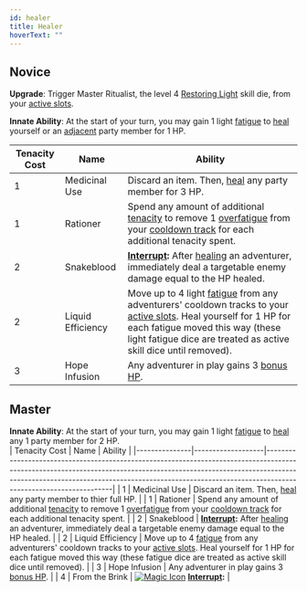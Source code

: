 ```yaml
---
id: healer
title: Healer
hoverText: ""
---
```


## Novice

**Upgrade**: Trigger Master Ritualist, the level 4 [Restoring Light](/docs/all/skill-lines/mage/restoring-light.md) skill die, from your [active slots](/docs/all/glossary/active-slot). 

**Innate Ability**: At the start of your turn, you may gain 1 light [fatigue](/docs/all/glossary/fatigue) to [heal](/docs/all/glossary/healing) yourself or an [adjacent](/docs/all/glossary/adjacent) party member for 1 HP.  

| Tenacity Cost | Name              | Ability                                                                                                                                                                                                                                                                                  |
|---------------|-------------------|------------------------------------------------------------------------------------------------------------------------------------------------------------------------------------------------------------------------------------------------------------------------------------------|
| 1             | Medicinal Use     | Discard an item. Then, [heal](/docs/all/glossary/healing) any party member for 3 HP.                                                                                                                                                                                                     |
| 1             | Rationer          | Spend any amount of additional [tenacity](/docs/all/glossary/tenacity) to remove 1 [overfatigue](/docs/all/glossary/fatigue) from your [cooldown track](/docs/all/glossary/cooldown-track) for each additional tenacity spent.                                                           |
| 2             | Snakeblood        | **[Interrupt](/docs/all/glossary/interrupt):** After [healing](/docs/all/glossary/healing) an adventurer, immediately deal a targetable enemy damage equal to the HP healed.                                                                                                             |
| 2             | Liquid Efficiency | Move up to 4 light [fatigue](/docs/all/glossary/fatigue) from any adventurers' cooldown tracks to your [active slots](/docs/all/glossary/active-slot). Heal yourself for 1 HP for each fatigue moved this way (these light fatigue dice are treated as active skill dice until removed). |
| 3             | Hope Infusion     | Any adventurer in play gains 3 [bonus HP](/docs/all/glossary/bonus-hp).                                                                                                                                                                                                                  |

## Master

**Innate Ability**: At the start of your turn, you may gain 1 light [fatigue](/docs/all/glossary/fatigue) to [heal](/docs/all/glossary/healing) any 1 party member for 2 HP.  
| Tenacity Cost | Name              | Ability                                                                                                                                                                                                                                                                      |
|---------------|-------------------|------------------------------------------------------------------------------------------------------------------------------------------------------------------------------------------------------------------------------------------------------------------------------|
| 1             | Medicinal Use     | Discard an item. Then, [heal](/docs/all/glossary/healing) any party member to thier full HP.                                                                                                                                                                                 |
| 1             | Rationer          | Spend any amount of additional [tenacity](/docs/all/glossary/tenacity) to remove 1 [overfatigue](/docs/all/glossary/fatigue) from your [cooldown track](/docs/all/glossary/cooldown-track) for each additional tenacity spent.                                               |
| 2             | Snakeblood        | **[Interrupt](/docs/all/glossary/interrupt):** After [healing](/docs/all/glossary/healing) an adventurer, immediately deal a targetable enemy damage equal to the HP healed.                                                                                                 |
| 2             | Liquid Efficiency | Move up to 4 [fatigue](/docs/all/glossary/fatigue) from any adventurers' cooldown tracks to your [active slots](/docs/all/glossary/active-slot). Heal yourself for 1 HP for each fatigue moved this way (these fatigue dice are treated as active skill dice until removed). |
| 3             | Hope Infusion     | Any adventurer in play gains 3 [bonus HP](/docs/all/glossary/bonus-hp).                                                                                                                                                                                                      |
| 4             | From the Brink    | [<img src="/icons/magic.svg" alt="Magic Icon" class="icon-svg" />](/docs/all/battle-forms/magic) **[Interrupt](/docs/all/glossary/interrupt):**                                                                                                                              |

